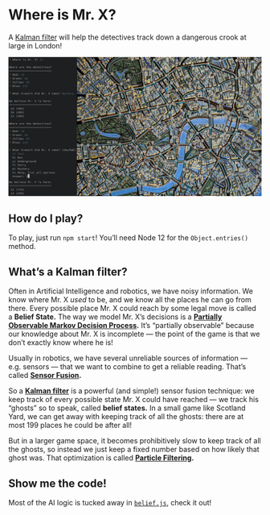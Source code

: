 Where is Mr. X?
===============

A [Kalman filter](https://en.wikipedia.org/wiki/Kalman_filter) will help the detectives track down a dangerous crook at large in London!

![Scotland Yard gameplay](./images/banner.jpg)

How do I play?
--------------

To play, just run `npm start`! You’ll need Node 12 for the `Object.entries()` method.

What’s a Kalman filter?
-----------------------

Often in Artificial Intelligence and robotics, we have noisy information. We know where Mr. X *used* to be, and we know all the places he can go from there. Every possible place Mr. X could reach by some legal move is called a **Belief State.** The way we model Mr. X’s decisions is a **[Partially Observable Markov Decision Process](https://en.wikipedia.org/wiki/Partially_observable_Markov_decision_process).** It’s “partially observable” because our knowledge about Mr. X is incomplete — the point of the game is that we don’t exactly know where he is!

Usually in robotics, we have several unreliable sources of information — e.g. sensors — that we want to combine to get a reliable reading. That’s called **[Sensor Fusion](https://en.wikipedia.org/wiki/Sensor_fusion).**

So a **[Kalman filter](https://en.wikipedia.org/wiki/Kalman_filter)** is a powerful (and simple!) sensor fusion technique: we keep track of every possible state Mr. X could have reached — we track his “ghosts” so to speak, called **belief states.** In a small game like Scotland Yard, we can get away with keeping track of all the ghosts: there are at most 199 places he could be after all!

But in a larger game space, it becomes prohibitively slow to keep track of all the ghosts, so instead we just keep a fixed number based on how likely that ghost was. That optimization is called **[Particle Filtering](https://en.wikipedia.org/wiki/Particle_filter).**

Show me the code!
-----------------

Most of the AI logic is tucked away in [`belief.js`](./belief.js), check it out!
